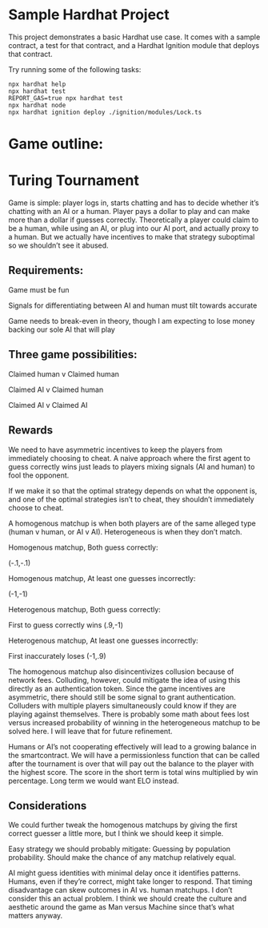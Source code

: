 # Sample Hardhat Project

This project demonstrates a basic Hardhat use case. It comes with a sample contract, a test for that contract, and a Hardhat Ignition module that deploys that contract.

Try running some of the following tasks:

```shell
npx hardhat help
npx hardhat test
REPORT_GAS=true npx hardhat test
npx hardhat node
npx hardhat ignition deploy ./ignition/modules/Lock.ts
```


# Game outline:
# Turing Tournament

Game is simple: player logs in, starts chatting and has to decide whether it’s chatting with an AI or a human. Player pays a dollar to play and can make more than a dollar if guesses correctly. Theoretically a player could claim to be a human, while using an AI, or plug into our AI port, and actually proxy to a human. But we actually have incentives to make that strategy suboptimal so we shouldn’t see it abused.

## Requirements:
Game must be fun

Signals for differentiating between AI and human must tilt towards accurate

Game needs to break-even in theory, though I am expecting to lose money backing our sole AI that will play

## Three game possibilities:
Claimed human v Claimed human

Claimed AI v Claimed human

Claimed AI v Claimed AI 

## Rewards

We need to have asymmetric incentives to keep the players from immediately choosing to cheat. A naive approach where the first agent to guess correctly wins just leads to players mixing signals (AI and human) to fool the opponent.

If we make it so that the optimal strategy depends on what the opponent is, and one of the optimal strategies isn’t to cheat, they shouldn’t immediately choose to cheat.

A homogenous matchup is when both players are of the same alleged type (human v human, or AI v AI). Heterogeneous is when they don’t match.



Homogenous matchup, Both guess correctly:

(-.1,-.1)

Homogenous matchup, At least one guesses incorrectly:

(-1,-1)

Heterogenous matchup, Both guess correctly:

First to guess correctly wins (.9,-1) 

Heterogenous matchup, At least one guesses incorrectly:

First inaccurately loses 
(-1,.9)


The homogenous matchup also disincentivizes collusion because of network fees. Colluding, however, could mitigate the idea of using this directly as an authentication token. Since the game incentives are asymmetric, there should still be some signal to grant authentication. Colluders with multiple players simultaneously could know if they are playing against themselves. There is probably some math about fees lost versus increased probability of winning in the heterogeneous matchup to be solved here. I will leave that for future refinement. 

Humans or AI’s not cooperating effectively will lead to a growing balance in the smartcontract. We will have a permissionless function that can be called after the tournament is over that will pay out the balance to the player with the highest score. The score in the short term is total wins multiplied by win percentage. Long term we would want ELO instead.

## Considerations

We could further tweak the homogenous matchups by giving the first correct guesser a little more, but I think we should keep it simple.

Easy strategy we should probably mitigate: Guessing by population probability. Should make the chance of any matchup relatively equal.

AI might guess identities with minimal delay once it identifies patterns. Humans, even if they’re correct, might take longer to respond. That timing disadvantage can skew outcomes in AI vs. human matchups. I don’t consider this an actual problem. I think we should create the culture and aesthetic around the game as Man versus Machine since that’s what matters anyway.


